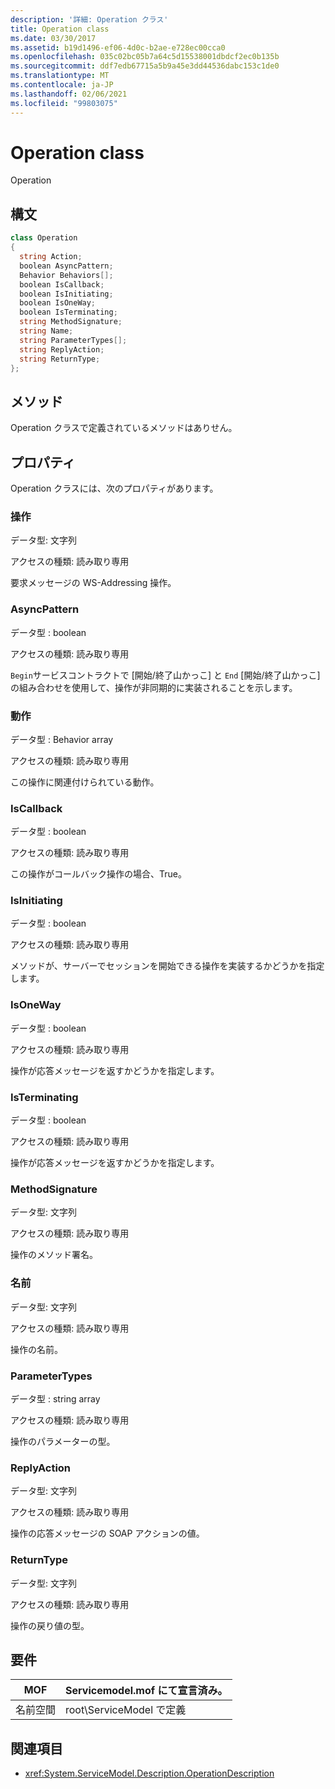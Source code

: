 ```yaml
---
description: '詳細: Operation クラス'
title: Operation class
ms.date: 03/30/2017
ms.assetid: b19d1496-ef06-4d0c-b2ae-e728ec00cca0
ms.openlocfilehash: 035c02bc05b7a64c5d15538001dbdcf2ec0b135b
ms.sourcegitcommit: ddf7edb67715a5b9a45e3dd44536dabc153c1de0
ms.translationtype: MT
ms.contentlocale: ja-JP
ms.lasthandoff: 02/06/2021
ms.locfileid: "99803075"
---
```

# <a name="operation-class"></a>Operation class

Operation  
  
## <a name="syntax"></a>構文  
  
```csharp
class Operation  
{  
  string Action;  
  boolean AsyncPattern;  
  Behavior Behaviors[];  
  boolean IsCallback;  
  boolean IsInitiating;  
  boolean IsOneWay;  
  boolean IsTerminating;  
  string MethodSignature;  
  string Name;  
  string ParameterTypes[];  
  string ReplyAction;  
  string ReturnType;  
};  
```  
  
## <a name="methods"></a>メソッド  

 Operation クラスで定義されているメソッドはありせん。  
  
## <a name="properties"></a>プロパティ  

 Operation クラスには、次のプロパティがあります。  
  
### <a name="action"></a>操作  

 データ型: 文字列  
  
 アクセスの種類: 読み取り専用  
  
 要求メッセージの WS-Addressing 操作。  
  
### <a name="asyncpattern"></a>AsyncPattern  

 データ型 : boolean  
  
 アクセスの種類: 読み取り専用  
  
 `Begin`サービスコントラクトで [開始/終了山かっこ] と `End` [開始/終了山かっこ] の組み合わせを使用して、操作が非同期的に実装されることを示します。  
  
### <a name="behaviors"></a>動作  

 データ型 : Behavior array  
  
 アクセスの種類: 読み取り専用  
  
 この操作に関連付けられている動作。  
  
### <a name="iscallback"></a>IsCallback  

 データ型 : boolean  
  
 アクセスの種類: 読み取り専用  
  
 この操作がコールバック操作の場合、True。  
  
### <a name="isinitiating"></a>IsInitiating  

 データ型 : boolean  
  
 アクセスの種類: 読み取り専用  
  
 メソッドが、サーバーでセッションを開始できる操作を実装するかどうかを指定します。  
  
### <a name="isoneway"></a>IsOneWay  

 データ型 : boolean  
  
 アクセスの種類: 読み取り専用  
  
 操作が応答メッセージを返すかどうかを指定します。  
  
### <a name="isterminating"></a>IsTerminating  

 データ型 : boolean  
  
 アクセスの種類: 読み取り専用  
  
 操作が応答メッセージを返すかどうかを指定します。  
  
### <a name="methodsignature"></a>MethodSignature  

 データ型: 文字列  
  
 アクセスの種類: 読み取り専用  
  
 操作のメソッド署名。  
  
### <a name="name"></a>名前  

 データ型: 文字列  
  
 アクセスの種類: 読み取り専用  
  
 操作の名前。  
  
### <a name="parametertypes"></a>ParameterTypes  

 データ型 : string array  
  
 アクセスの種類: 読み取り専用  
  
 操作のパラメーターの型。  
  
### <a name="replyaction"></a>ReplyAction  

 データ型: 文字列  
  
 アクセスの種類: 読み取り専用  
  
 操作の応答メッセージの SOAP アクションの値。  
  
### <a name="returntype"></a>ReturnType  

 データ型: 文字列  
  
 アクセスの種類: 読み取り専用  
  
 操作の戻り値の型。  
  
## <a name="requirements"></a>要件  
  
|MOF|Servicemodel.mof にて宣言済み。|  
|---------|-----------------------------------|  
|名前空間|root\ServiceModel で定義|  
  
## <a name="see-also"></a>関連項目

- <xref:System.ServiceModel.Description.OperationDescription>
